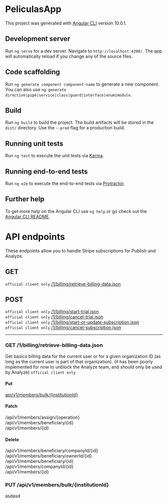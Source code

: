 # PeliculasApp

This project was generated with [Angular CLI](https://github.com/angular/angular-cli) version 10.0.1.

## Development server

Run `ng serve` for a dev server. Navigate to `http://localhost:4200/`. The app will automatically reload if you change any of the source files.

## Code scaffolding

Run `ng generate component component-name` to generate a new component. You can also use `ng generate directive|pipe|service|class|guard|interface|enum|module`.

## Build

Run `ng build` to build the project. The build artifacts will be stored in the `dist/` directory. Use the `--prod` flag for a production build.

## Running unit tests

Run `ng test` to execute the unit tests via [Karma](https://karma-runner.github.io).

## Running end-to-end tests

Run `ng e2e` to execute the end-to-end tests via [Protractor](http://www.protractortest.org/).

## Further help

To get more help on the Angular CLI use `ng help` or go check out the [Angular CLI README](https://github.com/angular/angular-cli/blob/master/README.md).

# API endpoints

These endpoints allow you to handle Stripe subscriptions for Publish and Analyze.

## GET
`official client only` [/1/billing/retrieve-billing-data.json](#get-1billingretrieve-billing-datajson) <br/>

## POST
`official client only` [/1/billing/start-trial.json](#post-1billingstart-trialjson) <br/>
`official client only` [/1/billing/cancel-trial.json](#post-1billingcancel-trialjson) <br/>
`official client only` [/1/billing/start-or-update-subscription.json](#post-1billingstart-or-update-subscriptionjson) <br/>
`official client only` [/1/billing/cancel-subscription.json](#post-1billingcancel-subscriptionjson) <br/>
___

### GET /1/billing/retrieve-billing-data.json
Get basics billing data for the current user or for a given organization ID (as long as the current user is part of that organization). (it has been poorly implemented for now to unblock the Analyze team, and should only be used by Analyze) `official client only`




#### Put
[api/v1/members/bulk/{institutionId}](#put-apiv1membersbulkinstitutionid)
#### Patch
/api/v1/members/assign/{operation} </br>
/api/v1/members/beneficiary/{id} </br>
/api/v1/members/{id} </br>
#### Delete
/api/v1/members/beneficiary/companyId/{id} </br>
/api/v1/members/beneficiary/ownerId/{id} </br>
/api/v1/members/beneficiary/{id} </br>
/api/v1/members/companyId/{id} </br>
/api/v1/members/{id} </br>

### PUT /api/v1/members/bulk/{institutionId}
asdasd
